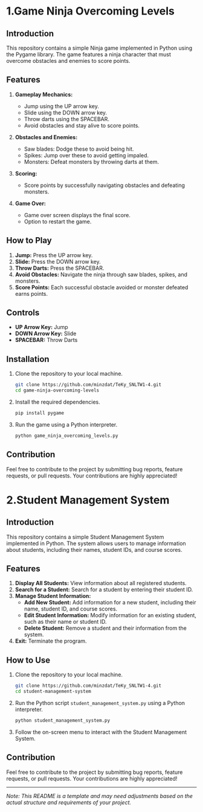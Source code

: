 # 1.Game Ninja Overcoming Levels

## Introduction
This repository contains a simple Ninja game implemented in Python using the Pygame library. The game features a ninja character that must overcome obstacles and enemies to score points.

## Features
1. **Gameplay Mechanics:**
   - Jump using the UP arrow key.
   - Slide using the DOWN arrow key.
   - Throw darts using the SPACEBAR.
   - Avoid obstacles and stay alive to score points.

2. **Obstacles and Enemies:**
   - Saw blades: Dodge these to avoid being hit.
   - Spikes: Jump over these to avoid getting impaled.
   - Monsters: Defeat monsters by throwing darts at them.

3. **Scoring:**
   - Score points by successfully navigating obstacles and defeating monsters.

4. **Game Over:**
   - Game over screen displays the final score.
   - Option to restart the game.

## How to Play
1. **Jump:** Press the UP arrow key.
2. **Slide:** Press the DOWN arrow key.
3. **Throw Darts:** Press the SPACEBAR.
4. **Avoid Obstacles:** Navigate the ninja through saw blades, spikes, and monsters.
5. **Score Points:** Each successful obstacle avoided or monster defeated earns points.

## Controls
- **UP Arrow Key:** Jump
- **DOWN Arrow Key:** Slide
- **SPACEBAR:** Throw Darts

## Installation
1. Clone the repository to your local machine.
   ```bash
   git clone https://github.com/minzdat/TeKy_SNLTW1-4.git
   cd game-ninja-overcoming-levels
   ```
2. Install the required dependencies.
   ```bash
   pip install pygame
   ```
3. Run the game using a Python interpreter.
   ```bash
   python game_ninja_overcoming_levels.py
   ```

## Contribution
Feel free to contribute to the project by submitting bug reports, feature requests, or pull requests. Your contributions are highly appreciated!

# 2.Student Management System

## Introduction
This repository contains a simple Student Management System implemented in Python. The system allows users to manage information about students, including their names, student IDs, and course scores.

## Features
1. **Display All Students:** View information about all registered students.
2. **Search for a Student:** Search for a student by entering their student ID.
3. **Manage Student Information:**
    - **Add New Student:** Add information for a new student, including their name, student ID, and course scores.
    - **Edit Student Information:** Modify information for an existing student, such as their name or student ID.
    - **Delete Student:** Remove a student and their information from the system.
4. **Exit:** Terminate the program.

## How to Use
1. Clone the repository to your local machine.
   ```bash
   git clone https://github.com/minzdat/TeKy_SNLTW1-4.git
   cd student-management-system
   ```
2. Run the Python script `student_management_system.py` using a Python interpreter.
   ```bash
   python student_management_system.py
   ```
3. Follow the on-screen menu to interact with the Student Management System.

## Contribution
Feel free to contribute to the project by submitting bug reports, feature requests, or pull requests. Your contributions are highly appreciated!

---

*Note: This README is a template and may need adjustments based on the actual structure and requirements of your project.*